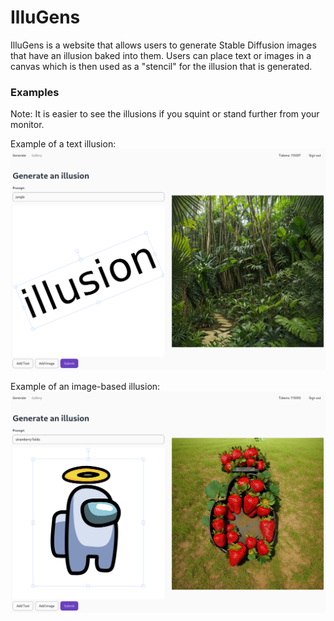# IlluGens

IlluGens is a website that allows users to generate Stable Diffusion images that have an illusion baked into them. Users can place text or images in a canvas which is then used as a "stencil" for the illusion that is generated.

### Examples

Note: It is easier to see the illusions if you squint or stand further from your monitor.

Example of a text illusion:
![Simple text illusion](./screenshot1.png)

Example of an image-based illusion:
![Image-based illusion](./screenshot2.png)